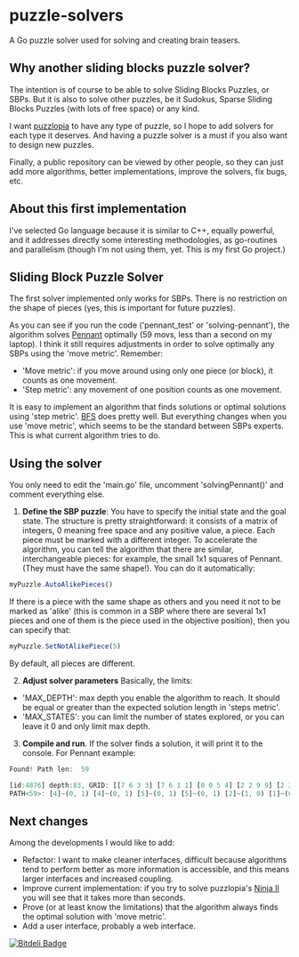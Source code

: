 # puzzle-solvers
A Go puzzle solver used for solving and creating brain teasers. 

## Why another sliding blocks puzzle solver?
The intention is of course to be able to solve Sliding Blocks Puzzles, or SBPs.
But it is also to solve other puzzles, be it Sudokus, Sparse Sliding Blocks Puzzles (with lots of free space) or any kind.

I want [puzzlopia](http://www.puzzlopia.com) to have any type of puzzle, so I hope to add solvers for each type it deserves. And having a puzzle solver is a must if you also want to design new puzzles.

Finally, a public repository can be viewed by other people, so they can just add more algorithms, better implementations, improve the solvers, fix bugs, etc.


## About this first implementation
I've selected Go language because it is similar to C++, equally powerful, and it addresses directly some interesting methodologies, as go-routines and parallelism (though I'm not using them, yet. This is my first Go project.)


## Sliding Block Puzzle Solver
The first solver implemented only works for SBPs. 
There is no restriction on the shape of pieces (yes, this is important for future puzzles).

As you can see if you run the code ('pennant_test' or 'solving-pennant'), the algorithm solves [Pennant](http://www.puzzlopia.com/puzzles/pennant/play) optimally (59 movs, less than a second on my laptop). I think it still requires adjustments in order to solve optimally any SBPs using the 'move metric'. Remember:
- 'Move metric': if you move around using only one piece (or block), it counts as one movement.
- 'Step metric': any movement of one position counts as one movement.

It is easy to implement an algorithm that finds solutions or optimal solutions using 'step metric'. [BFS](https://en.wikipedia.org/wiki/Depth-first_search) does pretty well. But everything changes when you use 'move metric', which seems to be the standard between SBPs experts. This is what current algorithm tries to do.

## Using the solver
You only need to edit the 'main.go' file, uncomment 'solvingPennant()' and comment everything else. 

1. **Define the SBP puzzle**:
  You have to specify the initial state and the goal state. The structure is pretty straightforward: it consists of a matrix of integers, 0 meaning free space and any positive value, a piece.
  Each piece must be marked with a different integer.
  To accelerate the algorithm, you can tell the algorithm that there are similar, interchangeable pieces: for example, the small 1x1 squares of
  Pennant. (They must have the same shape!).
  You can do it automatically:

  ```js
  myPuzzle.AutoAlikePieces()
  ```

  If there is a piece with the same shape as others and you need it not to be marked as 'alike' (this is common in a SBP where there are several 1x1 pieces and one of them is the piece used in the objective position), then you can specify that:

  ```js
  myPuzzle.SetNotAlikePiece(5)
  ```
  By default, all pieces are different.


2. **Adjust solver parameters**
  Basically, the limits:
  - 'MAX_DEPTH': max depth you enable the algorithm to reach. It should be equal or greater than the expected solution length in 'steps metric'.
  - 'MAX_STATES': you can limit the number of states explored, or you can leave it 0 and only limit max depth.


3. **Compile and run**. If the solver finds a solution, it will print it to the console. For Pennant example:

  ```js
  Found! Path len:  59

  [id:4876] depth:83, GRID: [[7 6 3 3] [7 6 1 1] [0 0 5 4] [2 2 9 9] [2 2 8 8]]
  PATH<59>: [4]~(0, 1) [4]~(0, 1) [5]~(0, 1) [5]~(0, 1) [2]~(1, 0) [1]~(0, -1) [1]~(0, -1) [3]~(-1, 0) [5]~(-1, 0) [5]~(0, 1) [2]~(0, 1) [6]~(-1, 0) [6]~(-1, 0) [7]~(0, -1) [8]~(0, -1) [9]~(0, -1) [4]~(1, 0) [4]~(1, 0) [5]~(1, 0) [5]~(1, 0) [2]~(0, 1) [6]~(0, 1) [7]~(-1, 0) [7]~(-1, 0) [8]~(0, -1) [5]~(0, -1) [4]~(-1, 0) [9]~(0, 1) [8]~(1, 0) [5]~(0, -1) [5]~(0, -1) [4]~(0, -1) [4]~(0, -1) [2]~(1, 0) [3]~(1, 0) [1]~(0, 1) [1]~(0, 1) [6]~(-1, 0) [4]~(-1, 0) [5]~(0, 1) [7]~(1, 0) [6]~(0, -1) [4]~(-1, 0) [4]~(-1, 0) [5]~(-1, 0) [5]~(-1, 0) [7]~(0, 1) [6]~(1, 0) [6]~(1, 0) [5]~(0, -1) [5]~(-1, 0) [3]~(0, -1) [3]~(0, -1) [1]~(1, 0) [4]~(0, 1) [4]~(0, 1) [5]~(0, 1) [5]~(0, 1) [3]~(-1, 0) [1]~(0, -1) [4]~(1, 0) [5]~(0, 1) [3]~(0, 1) [6]~(-1, 0) [6]~(-1, 0) [7]~(0, -1) [2]~(0, -1) [4]~(1, 0) [4]~(1, 0) [5]~(1, 0) [5]~(1, 0) [1]~(0, 1) [3]~(0, 1) [6]~(0, 1) [7]~(-1, 0) [7]~(-1, 0) [2]~(0, -1) [4]~(0, -1) [4]~(-1, 0) [9]~(-1, 0) [8]~(0, 1) [8]~(0, 1) [2]~(1, 0)
  ```


## Next changes
Among the developments I would like to add:
- Refactor: I want to make cleaner interfaces, difficult because algorithms tend to perform better as more information is accessible, and this means larger interfaces and increased coupling.
- Improve current implementation: if you try to solve puzzlopia's [Ninja II](http://www.puzzlopia.com/puzzles/ninja-ii/play) you will see that it takes more than seconds.
- Prove (or at least know the limitations) that the algorithm always finds the optimal solution with 'move metric'.
- Add a user interface, probably a web interface.

[![Bitdeli Badge](https://d2weczhvl823v0.cloudfront.net/puzzlopia/puzzle-solvers/trend.png)](https://bitdeli.com/free "Bitdeli Badge")

